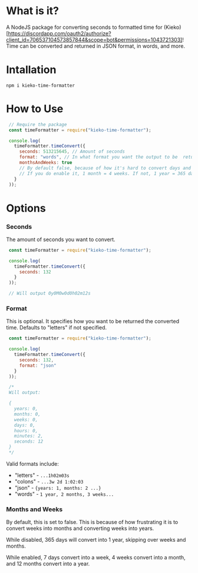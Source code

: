 # What is it?
 A NodeJS package for converting seconds to formatted time for (Kieko)[https://discordapp.com/oauth2/authorize?client_id=706537104573857844&scope=bot&permissions=1043721303]!
 Time can be converted and returned in JSON format, in words, and more.

# Intallation
 `npm i kieko-time-formatter`

# How to Use
 ```js
  // Require the package
  const timeFormatter = require("kieko-time-formatter");

  console.log(
    timeFormatter.timeConvert({
      seconds: 513215645, // Amount of seconds
      format: "words", // In what format you want the output to be  returned.
      monthsAndWeeks: true
      // By default false, because of how it's hard to convert days and weeks to months.
      // If you do enable it, 1 month = 4 weeks. If not, 1 year = 365 days.
    }
  ));
 ```

# Options

### Seconds
 The amount of seconds you want to convert.

 ```js
  const timeFormatter = require("kieko-time-formatter");

  console.log(
    timeFormatter.timeConvert({
      seconds: 132
    }
  ));

  // Will output 0y0M0w0d0h02m12s
 ```

### Format
 This is optional. It specifies how you want to be
 returned the converted time. Defaults to "letters" if not specified.

 ```js
  const timeFormatter = require("kieko-time-formatter");

  console.log(
    timeFormatter.timeConvert({
      seconds: 132,
      format: "json"
    }
  ));

  /*
  Will output:

  {
    years: 0,
    months: 0,
    weeks: 0,
    days: 0,
    hours: 0,
    minutes: 2,
    seconds: 12
  }
  */
 ```

 Valid formats include:
 - "letters" - `...1h02m03s`
 - "colons" - `...3w 2d 1:02:03`
 - "json" - `{years: 1, months: 2 ...}`
 - "words" - `1 year, 2 months, 3 weeks...`

### Months and Weeks
 By default, this is set to false. This is because of how
 frustrating it is to convert weeks into months
 and converting weeks into years.

 While disabled, 365 days will convert into 1 year, skipping over
 weeks and months.

 While enabled, 7 days convert into a week, 4 weeks convert
 into a month, and 12 months convert into a year.
